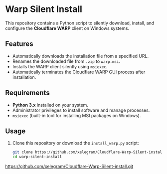 # **Warp Silent Install**

This repository contains a Python script to silently download, install, and configure the **Cloudflare WARP** client on Windows systems.

## **Features**
- Automatically downloads the installation file from a specified URL.
- Renames the downloaded file from `.zip` to `warp.msi`.
- Installs the WARP client silently using `msiexec`.
- Automatically terminates the Cloudflare WARP GUI process after installation.

## **Requirements**
- **Python 3.x** installed on your system.
- Administrator privileges to install software and manage processes.
- `msiexec` (built-in tool for installing MSI packages on Windows).

## **Usage**
1. Clone this repository or download the `install_warp.py` script:
   ```bash
   git clone https://github.com/xelegram/Cloudflare-Warp-Silent-install.git
   cd warp-silent-install

https://github.com/xelegram/Cloudflare-Warp-Silent-install.git
